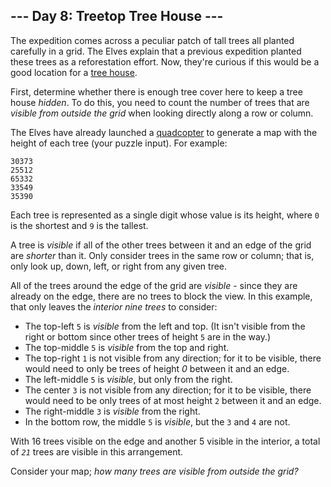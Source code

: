 ## --- Day 8: Treetop Tree House ---

The expedition comes across a peculiar patch of tall trees all planted
carefully in a grid. The Elves explain that a previous expedition
planted these trees as a reforestation effort. Now, they're curious if
this would be a good location for a
<a href="https://en.wikipedia.org/wiki/Tree_house" target="_blank">tree
house</a>.

First, determine whether there is enough tree cover here to keep a tree
house *hidden*. To do this, you need to count the number of trees that
are *visible from outside the grid* when looking directly along a row or
column.

The Elves have already launched a
<a href="https://en.wikipedia.org/wiki/Quadcopter"
target="_blank">quadcopter</a> to generate a map with the height of each
tree (<span
title="The Elves have already launched a quadcopter (your puzzle input).">your
puzzle input</span>). For example:

    30373
    25512
    65332
    33549
    35390

Each tree is represented as a single digit whose value is its height,
where `0` is the shortest and `9` is the tallest.

A tree is *visible* if all of the other trees between it and an edge of
the grid are *shorter* than it. Only consider trees in the same row or
column; that is, only look up, down, left, or right from any given tree.

All of the trees around the edge of the grid are *visible* - since they
are already on the edge, there are no trees to block the view. In this
example, that only leaves the *interior nine trees* to consider:

- The top-left `5` is *visible* from the left and top. (It isn't visible
  from the right or bottom since other trees of height `5` are in the
  way.)
- The top-middle `5` is *visible* from the top and right.
- The top-right `1` is not visible from any direction; for it to be
  visible, there would need to only be trees of height *0* between it
  and an edge.
- The left-middle `5` is *visible*, but only from the right.
- The center `3` is not visible from any direction; for it to be
  visible, there would need to be only trees of at most height `2`
  between it and an edge.
- The right-middle `3` is *visible* from the right.
- In the bottom row, the middle `5` is *visible*, but the `3` and `4`
  are not.

With 16 trees visible on the edge and another 5 visible in the interior,
a total of *`21`* trees are visible in this arrangement.

Consider your map; *how many trees are visible from outside the grid?*

